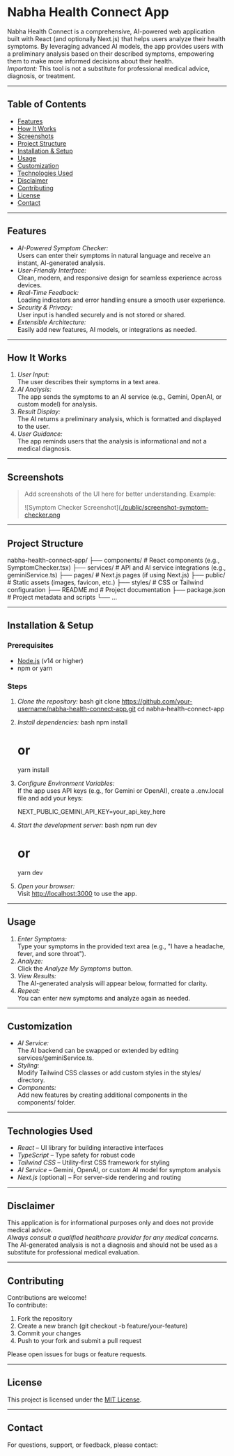 # Nabha Health Connect App

Nabha Health Connect is a comprehensive, AI-powered web application built with React (and optionally Next.js) that helps users analyze their health symptoms. By leveraging advanced AI models, the app provides users with a preliminary analysis based on their described symptoms, empowering them to make more informed decisions about their health.  
*Important:* This tool is not a substitute for professional medical advice, diagnosis, or treatment.

---

## Table of Contents

- [Features](#features)
- [How It Works](#how-it-works)
- [Screenshots](#screenshots)
- [Project Structure](#project-structure)
- [Installation & Setup](#installation--setup)
- [Usage](#usage)
- [Customization](#customization)
- [Technologies Used](#technologies-used)
- [Disclaimer](#disclaimer)
- [Contributing](#contributing)
- [License](#license)
- [Contact](#contact)

---

## Features

- *AI-Powered Symptom Checker:*  
  Users can enter their symptoms in natural language and receive an instant, AI-generated analysis.
- *User-Friendly Interface:*  
  Clean, modern, and responsive design for seamless experience across devices.
- *Real-Time Feedback:*  
  Loading indicators and error handling ensure a smooth user experience.
- *Security & Privacy:*  
  User input is handled securely and is not stored or shared.
- *Extensible Architecture:*  
  Easily add new features, AI models, or integrations as needed.

---

## How It Works

1. *User Input:*  
   The user describes their symptoms in a text area.
2. *AI Analysis:*  
   The app sends the symptoms to an AI service (e.g., Gemini, OpenAI, or custom model) for analysis.
3. *Result Display:*  
   The AI returns a preliminary analysis, which is formatted and displayed to the user.
4. *User Guidance:*  
   The app reminds users that the analysis is informational and not a medical diagnosis.

---

## Screenshots

> Add screenshots of the UI here for better understanding. Example:
>
> ![Symptom Checker Screenshot]([./public/screenshot-symptom-checker.png](https://image2url.com/images/1757325270231-155400e4-f874-4b2c-a7b1-eb1e1423e2bc.png)

---

## Project Structure


nabha-health-connect-app/
├── components/         # React components (e.g., SymptomChecker.tsx)
├── services/           # API and AI service integrations (e.g., geminiService.ts)
├── pages/              # Next.js pages (if using Next.js)
├── public/             # Static assets (images, favicon, etc.)
├── styles/             # CSS or Tailwind configuration
├── README.md           # Project documentation
├── package.json        # Project metadata and scripts
└── ...


---

## Installation & Setup

### Prerequisites

- [Node.js](https://nodejs.org/) (v14 or higher)
- npm or yarn

### Steps

1. *Clone the repository:*
    bash
    git clone https://github.com/your-username/nabha-health-connect-app.git
    cd nabha-health-connect-app
    

2. *Install dependencies:*
    bash
    npm install
    # or
    yarn install
    

3. *Configure Environment Variables:*  
   If the app uses API keys (e.g., for Gemini or OpenAI), create a .env.local file and add your keys:
    
    NEXT_PUBLIC_GEMINI_API_KEY=your_api_key_here
    

4. *Start the development server:*
    bash
    npm run dev
    # or
    yarn dev
    

5. *Open your browser:*  
   Visit [http://localhost:3000](http://localhost:3000) to use the app.

---

## Usage

1. *Enter Symptoms:*  
   Type your symptoms in the provided text area (e.g., "I have a headache, fever, and sore throat").
2. *Analyze:*  
   Click the *Analyze My Symptoms* button.
3. *View Results:*  
   The AI-generated analysis will appear below, formatted for clarity.
4. *Repeat:*  
   You can enter new symptoms and analyze again as needed.

---

## Customization

- *AI Service:*  
  The AI backend can be swapped or extended by editing services/geminiService.ts.
- *Styling:*  
  Modify Tailwind CSS classes or add custom styles in the styles/ directory.
- *Components:*  
  Add new features by creating additional components in the components/ folder.

---

## Technologies Used

- *React* – UI library for building interactive interfaces
- *TypeScript* – Type safety for robust code
- *Tailwind CSS* – Utility-first CSS framework for styling
- *AI Service* – Gemini, OpenAI, or custom AI model for symptom analysis
- *Next.js* (optional) – For server-side rendering and routing

---

## Disclaimer

This application is for informational purposes only and does not provide medical advice.  
*Always consult a qualified healthcare provider for any medical concerns.*  
The AI-generated analysis is not a diagnosis and should not be used as a substitute for professional medical evaluation.

---

## Contributing

Contributions are welcome!  
To contribute:
1. Fork the repository
2. Create a new branch (git checkout -b feature/your-feature)
3. Commit your changes
4. Push to your fork and submit a pull request

Please open issues for bugs or feature requests.

---

## License

This project is licensed under the [MIT License](LICENSE).

---

## Contact

For questions, support, or feedback, please contact:
